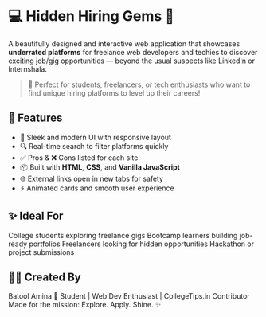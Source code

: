 # 💻 Hidden Hiring Gems 💎

A beautifully designed and interactive web application that showcases **underrated platforms** for freelance web developers and techies to discover exciting job/gig opportunities — beyond the usual suspects like LinkedIn or Internshala.
> 🚀 Perfect for students, freelancers, or tech enthusiasts who want to find unique hiring platforms to level up their careers!

## 🌟 Features

- 🎨 Sleek and modern UI with responsive layout
- 🔍 Real-time search to filter platforms quickly
- ✅ Pros & ❌ Cons listed for each site
- 📦 Built with **HTML**, **CSS**, and **Vanilla JavaScript**
- 🌐 External links open in new tabs for safety
- ⚡ Animated cards and smooth user experience

## ✨ Ideal For
College students exploring freelance gigs
Bootcamp learners building job-ready portfolios
Freelancers looking for hidden opportunities
Hackathon or project submissions

## 🧑‍🎓 Created By
Batool Amina
🎯 Student | Web Dev Enthusiast | CollegeTips.in Contributor
Made for the mission: Explore. Apply. Shine. ✨
